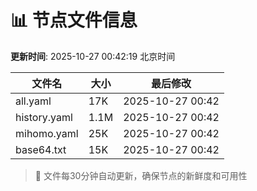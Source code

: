 # 📊 节点文件信息

**更新时间**: 2025-10-27 00:42:19 北京时间

| 文件名 | 大小 | 最后修改 |
|--------|------|----------|
| all.yaml | 17K | 2025-10-27 00:42 |
| history.yaml | 1.1M | 2025-10-27 00:42 |
| mihomo.yaml | 25K | 2025-10-27 00:42 |
| base64.txt | 15K | 2025-10-27 00:42 |

> 🔄 文件每30分钟自动更新，确保节点的新鲜度和可用性
